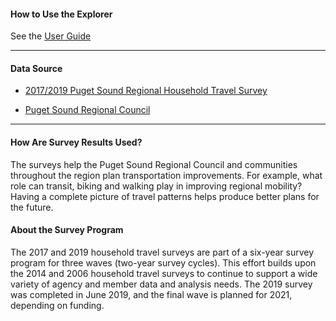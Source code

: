 #### How to Use the Explorer

See the [User Guide](https://github.com/psrc/travel-study-stories/wiki/User-Guide)

------------------------------------------------------------------------

#### Data Source

-   [2017/2019 Puget Sound Regional Household Travel
    Survey](https://www.psrc.org/household-travel-survey-program)

-   [Puget Sound Regional Council](https://www.psrc.org)

------------------------------------------------------------------------

#### How Are Survey Results Used?

The surveys help the Puget Sound Regional Council and communities
throughout the region plan transportation improvements. For example,
what role can transit, biking and walking play in improving regional
mobility? Having a complete picture of travel patterns helps produce
better plans for the future.

#### About the Survey Program

The 2017 and 2019 household travel surveys are part of a six-year survey program
for three waves (two-year survey cycles). This effort builds upon the
2014 and 2006 household travel surveys to continue to support a wide
variety of agency and member data and analysis needs. The 2019 survey
was completed in June 2019, and the final wave is planned for 2021,
depending on funding.

